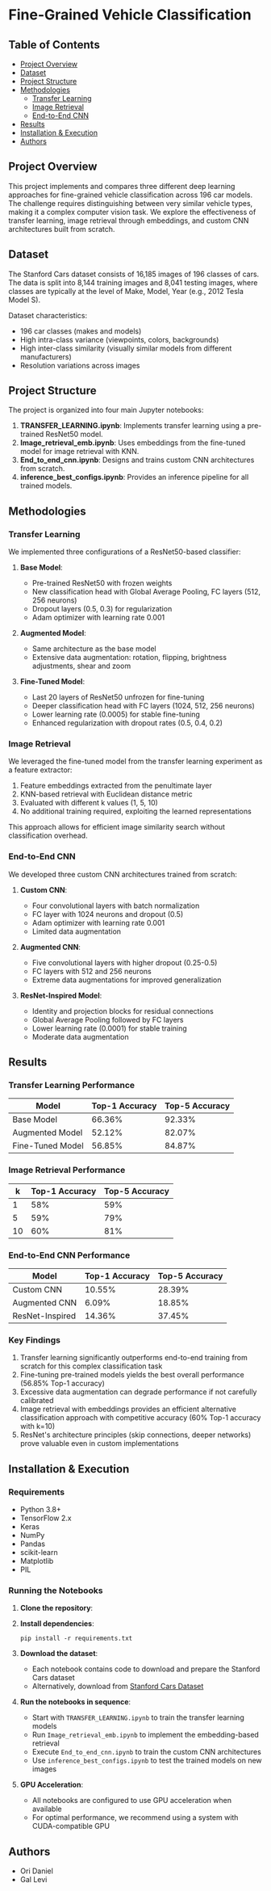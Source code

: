 # Fine-Grained Vehicle Classification

## Table of Contents

- [Project Overview](#project-overview)
- [Dataset](#dataset)
- [Project Structure](#project-structure)
- [Methodologies](#methodologies)
  - [Transfer Learning](#transfer-learning)
  - [Image Retrieval](#image-retrieval)
  - [End-to-End CNN](#end-to-end-cnn)
- [Results](#results)
- [Installation & Execution](#installation--execution)
- [Authors](#authors)

## Project Overview

This project implements and compares three different deep learning approaches for fine-grained vehicle classification across 196 car models. The challenge requires distinguishing between very similar vehicle types, making it a complex computer vision task. We explore the effectiveness of transfer learning, image retrieval through embeddings, and custom CNN architectures built from scratch.

## Dataset

The Stanford Cars dataset consists of 16,185 images of 196 classes of cars. The data is split into 8,144 training images and 8,041 testing images, where classes are typically at the level of Make, Model, Year (e.g., 2012 Tesla Model S).

Dataset characteristics:

- 196 car classes (makes and models)
- High intra-class variance (viewpoints, colors, backgrounds)
- High inter-class similarity (visually similar models from different manufacturers)
- Resolution variations across images

## Project Structure

The project is organized into four main Jupyter notebooks:

1. **TRANSFER_LEARNING.ipynb**: Implements transfer learning using a pre-trained ResNet50 model.
2. **Image_retrieval_emb.ipynb**: Uses embeddings from the fine-tuned model for image retrieval with KNN.
3. **End_to_end_cnn.ipynb**: Designs and trains custom CNN architectures from scratch.
4. **inference_best_configs.ipynb**: Provides an inference pipeline for all trained models.

## Methodologies

### Transfer Learning

We implemented three configurations of a ResNet50-based classifier:

1. **Base Model**:

   - Pre-trained ResNet50 with frozen weights
   - New classification head with Global Average Pooling, FC layers (512, 256 neurons)
   - Dropout layers (0.5, 0.3) for regularization
   - Adam optimizer with learning rate 0.001

2. **Augmented Model**:

   - Same architecture as the base model
   - Extensive data augmentation: rotation, flipping, brightness adjustments, shear and zoom

3. **Fine-Tuned Model**:
   - Last 20 layers of ResNet50 unfrozen for fine-tuning
   - Deeper classification head with FC layers (1024, 512, 256 neurons)
   - Lower learning rate (0.0005) for stable fine-tuning
   - Enhanced regularization with dropout rates (0.5, 0.4, 0.2)

### Image Retrieval

We leveraged the fine-tuned model from the transfer learning experiment as a feature extractor:

1. Feature embeddings extracted from the penultimate layer
2. KNN-based retrieval with Euclidean distance metric
3. Evaluated with different k values (1, 5, 10)
4. No additional training required, exploiting the learned representations

This approach allows for efficient image similarity search without classification overhead.

### End-to-End CNN

We developed three custom CNN architectures trained from scratch:

1. **Custom CNN**:

   - Four convolutional layers with batch normalization
   - FC layer with 1024 neurons and dropout (0.5)
   - Adam optimizer with learning rate 0.001
   - Limited data augmentation

2. **Augmented CNN**:

   - Five convolutional layers with higher dropout (0.25-0.5)
   - FC layers with 512 and 256 neurons
   - Extreme data augmentations for improved generalization

3. **ResNet-Inspired Model**:
   - Identity and projection blocks for residual connections
   - Global Average Pooling followed by FC layers
   - Lower learning rate (0.0001) for stable training
   - Moderate data augmentation

## Results

### Transfer Learning Performance

| Model            | Top-1 Accuracy | Top-5 Accuracy |
| ---------------- | -------------- | -------------- |
| Base Model       | 66.36%         | 92.33%         |
| Augmented Model  | 52.12%         | 82.07%         |
| Fine-Tuned Model | 56.85%         | 84.87%         |

### Image Retrieval Performance

| k   | Top-1 Accuracy | Top-5 Accuracy |
| --- | -------------- | -------------- |
| 1   | 58%            | 59%            |
| 5   | 59%            | 79%            |
| 10  | 60%            | 81%            |

### End-to-End CNN Performance

| Model           | Top-1 Accuracy | Top-5 Accuracy |
| --------------- | -------------- | -------------- |
| Custom CNN      | 10.55%         | 28.39%         |
| Augmented CNN   | 6.09%          | 18.85%         |
| ResNet-Inspired | 14.36%         | 37.45%         |

### Key Findings

1. Transfer learning significantly outperforms end-to-end training from scratch for this complex classification task
2. Fine-tuning pre-trained models yields the best overall performance (56.85% Top-1 accuracy)
3. Excessive data augmentation can degrade performance if not carefully calibrated
4. Image retrieval with embeddings provides an efficient alternative classification approach with competitive accuracy (60% Top-1 accuracy with k=10)
5. ResNet's architecture principles (skip connections, deeper networks) prove valuable even in custom implementations

## Installation & Execution

### Requirements

- Python 3.8+
- TensorFlow 2.x
- Keras
- NumPy
- Pandas
- scikit-learn
- Matplotlib
- PIL

### Running the Notebooks

1. **Clone the repository**:

2. **Install dependencies**:

   ```
   pip install -r requirements.txt
   ```

3. **Download the dataset**:

   - Each notebook contains code to download and prepare the Stanford Cars dataset
   - Alternatively, download from [Stanford Cars Dataset](https://ai.stanford.edu/~jkrause/cars/car_dataset.html)

4. **Run the notebooks in sequence**:

   - Start with `TRANSFER_LEARNING.ipynb` to train the transfer learning models
   - Run `Image_retrieval_emb.ipynb` to implement the embedding-based retrieval
   - Execute `End_to_end_cnn.ipynb` to train the custom CNN architectures
   - Use `inference_best_configs.ipynb` to test the trained models on new images

5. **GPU Acceleration**:
   - All notebooks are configured to use GPU acceleration when available
   - For optimal performance, we recommend using a system with CUDA-compatible GPU

## Authors

- Ori Daniel
- Gal Levi
